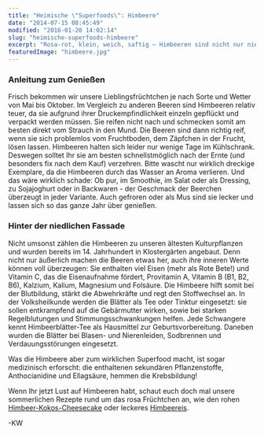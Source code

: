 ```yaml
---
title: "Heimische \"Superfoods\": Himbeere"
date: "2014-07-15 08:45:49"
modified: "2016-01-20 14:02:14"
slug: "heimische-superfoods-himbeere"
excerpt: "Rosa-rot, klein, weich, saftig – Himbeeren sind nicht nur niedlich anzusehen und sehr lecker, sondern überzeugen vor allem durch ihren Inhalt. Überzeugt Euch hier, warum Ihr die Himbeersaison so gut wie möglich ausnutzen solltet!"
featuredImage: "himbeere.jpg"
---
```


### Anleitung zum Genießen

Frisch bekommen wir unsere Lieblingsfrüchtchen je nach Sorte und Wetter von Mai bis Oktober. Im Vergleich zu anderen Beeren sind Himbeeren relativ teuer, da sie aufgrund ihrer Druckempfindlichkeit einzeln gepflückt und verpackt werden müssen. Sie reifen nicht nach und schmecken somit am besten direkt vom Strauch in den Mund. Die Beeren sind dann richtig reif, wenn sie sich problemlos vom Fruchtboden, dem Zäpfchen in der Frucht, lösen lassen. Himbeeren halten sich leider nur wenige Tage im Kühlschrank. Deswegen solltet Ihr sie am besten schnellstmöglich nach der Ernte (und besonders fix nach dem Kauf) verzehren. Bitte wascht nur wirklich dreckige Exemplare, da die Himbeeren durch das Wasser an Aroma verlieren. Und das wäre wirklich schade: Ob pur, im Smoothie, im Salat oder als Dressing, zu Sojajoghurt oder in Backwaren - der Geschmack der Beerchen überzeugt in jeder Variante. Auch gefroren oder als Mus sind sie lecker und lassen sich so das ganze Jahr über genießen.

### Hinter der niedlichen Fassade

Nicht umsonst zählen die Himbeeren zu unseren ältesten Kulturpflanzen und wurden bereits im 14. Jahrhundert in Klostergärten angebaut. Denn nicht nur äußerlich machen die Beeren etwas her, auch ihre inneren Werte können voll überzeugen: Sie enthalten viel Eisen (mehr als Rote Bete!) und Vitamin C, das die Eisenaufnahme fördert, Provitamin A, Vitamin B (B1, B2, B6), Kalzium, Kalium, Magnesium und Folsäure. Die Himbeere hilft somit bei der Blutbildung, stärkt die Abwehrkräfte und regt den Stoffwechsel an. In der Volksheilkunde werden die Blätter als Tee oder Tinktur eingesetzt: sie sollen entkrampfend auf die Gebärmutter wirken, sowie bei starken Regelblutungen und Stimmungsschwankungen helfen. Jede Schwangere kennt Himbeerblätter-Tee als Hausmittel zur Geburtsvorbereitung. Daneben wurden die Blätter bei Blasen- und Nierenleiden, Sodbrennen und Verdauungsstörungen eingesetzt.

Was die Himbeere aber zum wirklichen Superfood macht, ist sogar medizinisch erforscht: die enthaltenen sekundären Pflanzenstoffe, Anthocianidine und Ellagsäure, hemmen die Krebsbildung!

Wenn Ihr jetzt Lust auf Himbeeren habt, schaut euch doch mal unsere sommerlichen Rezepte rund um das rosa Früchtchen an, wie den rohen [Himbeer-Kokos-Cheesecake](https://www.veganblatt.com/himbeer-kokos-cheesecake "Himbeer-Kokos-Cheesecakge") oder leckeres [Himbeereis](https://www.veganblatt.com/himbeereis-aus-2-zutaten "Himbeereis").

\-KW